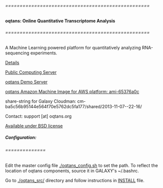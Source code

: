 ###### ==================================================
#### oqtans: Online Quantitative Transcriptome Analysis
###### ==================================================
A Machine Learning powered platform for quantitatively analyzing RNA-sequencing experiments.

[Details](http://oqtans.org)

[Public Computing Server](http://galaxy.cbio.mskcc.org) 

[oqtans Demo Server](http://cloud.oqtans.org) 

[oqtans Amazon Machine Image for AWS platform: ami-65376a0c](http://thecloudmarket.com/image/ami-65376a0c--oqtans-cloudman)

share-string for Galaxy Cloudman: cm-ba5c56b95144e564f70e5762dc5fa177/shared/2013-11-07--22-16/

Contact: support [at] oqtans.org

[Available under BSD license](http://opensource.org/licenses/BSD-3-Clause)

##### Configuration:
###### ==============
    
Edit the master config file [./oqtans\_config.sh](https://github.com/ratschlab/oqtans/blob/master/oqtans_config.sh) 
to set the path. To reflect the location of oqtans components, source it in GALAXY's ~/.bashrc.

Go to [./oqtans\_src/](https://github.com/ratschlab/oqtans_src)  directory and follow instructions in [INSTALL](https://github.com/ratschlab/oqtans_src/blob/master/INSTALL) file.
